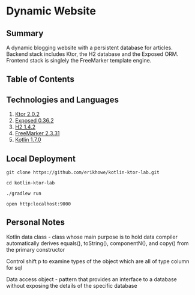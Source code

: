 # Dynamic Website

## Summary
A dynamic blogging website with a persistent database for articles. Backend stack includes Ktor, the H2 database and the Exposed ORM. Frontend stack is singlely the FreeMarker template engine. 

## Table of Contents

## Technologies and Languages

1. [Ktor 2.0.2](https://ktor.io/)
2. [Exposed 0.36.2](https://github.com/JetBrains/Exposed)
3. [H2 1.4.2](https://h2database.com/html/main.html)
4. [FreeMarker 2.3.31](https://freemarker.apache.org/)
5. [Kotlin 1.7.0](https://kotlinlang.org/)

## Local Deployment

`git clone https://github.com/erikhowe/kotlin-ktor-lab.git`

`cd kotlin-ktor-lab`

`./gradlew run`

`open http:localhost:9000`

## Personal Notes
Kotlin data class - class whose main purpose is to hold data
compiler automatically derives equals(), toString(), componentN(), and copy() from the primary constructor

Control shift p to examine types of the object which are all of type column for sql

Data access object - pattern that provides an interface to a database without exposing the details of the specific database

